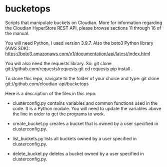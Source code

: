 # bucketops
Scripts that manipulate buckets on Cloudian.
More for information regarding the Cloudian HyperStore REST API, please browse sections 11 through 16 of the manual.

You will need Python, I used version 3.9.7. Also the boto3 Python library (AWS SDK): 
https://boto3.amazonaws.com/v1/documentation/api/latest/index.html

You will also need the requests library. So:
git clone git://github.com/requests/requests.git
cd requests
pip install .

To clone this repo, navigate to the folder of your choice and type:
git clone git://github.com/cloudian-api/bucketops

Here is a description of the files in this repo:
* clusterconfig.py contains variables and common functions used in the code. It is a Python module. You will need to update the variables above the line in order to get the programs to work.

* create_bucket.py creates a bucket that is owned by a user specified in clusterconfig.py.

* list_buckets.py lists all buckets owned by a user specified in clusterconfig.py.

* delete_bucket.py deletes a bucket owned by a user specified in clusterconfig.py.
